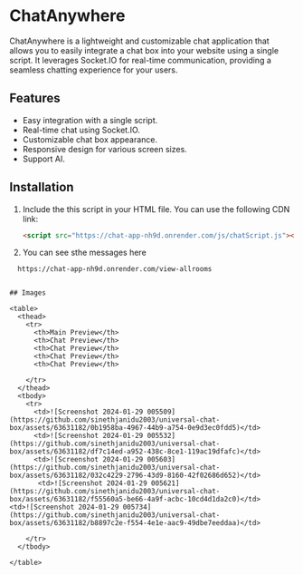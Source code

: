 # ChatAnywhere

ChatAnywhere is a lightweight and customizable chat application that allows you to easily integrate a chat box into your website using a single script. It leverages Socket.IO for real-time communication, providing a seamless chatting experience for your users.

## Features

- Easy integration with a single script.
- Real-time chat using Socket.IO.
- Customizable chat box appearance.
- Responsive design for various screen sizes.
- Support AI.

## Installation

1. Include the this script in your HTML file. You can use the following CDN link:

   ```html
   <script src="https://chat-app-nh9d.onrender.com/js/chatScript.js"></script>

2. You can see sthe messages here
  ```url
    https://chat-app-nh9d.onrender.com/view-allrooms


## Images

 <table>
    <thead>
      <tr>
        <th>Main Preview</th>
        <th>Chat Preview</th>
        <th>Chat Preview</th>
        <th>Chat Preview</th>
        <th>Chat Preview</th>

      </tr>
    </thead>
    <tbody>
      <tr>
        <td>![Screenshot 2024-01-29 005509](https://github.com/sinethjanidu2003/universal-chat-box/assets/63631182/0b1958ba-4967-44b9-a754-0e9d3ec0fdd5)</td>
        <td>![Screenshot 2024-01-29 005532](https://github.com/sinethjanidu2003/universal-chat-box/assets/63631182/df7c14ed-a952-438c-8ce1-119ac19dfafc)</td>
        <td>![Screenshot 2024-01-29 005603](https://github.com/sinethjanidu2003/universal-chat-box/assets/63631182/032c4229-2796-43d9-8160-42f02686d652)</td>
         <td>![Screenshot 2024-01-29 005621](https://github.com/sinethjanidu2003/universal-chat-box/assets/63631182/f55560a5-be66-4a9f-acbc-10cd4d1da2c0)</td>
<td>![Screenshot 2024-01-29 005734](https://github.com/sinethjanidu2003/universal-chat-box/assets/63631182/b8897c2e-f554-4e1e-aac9-49dbe7eeddaa)</td>

      </tr>
    </tbody>

  </table>
